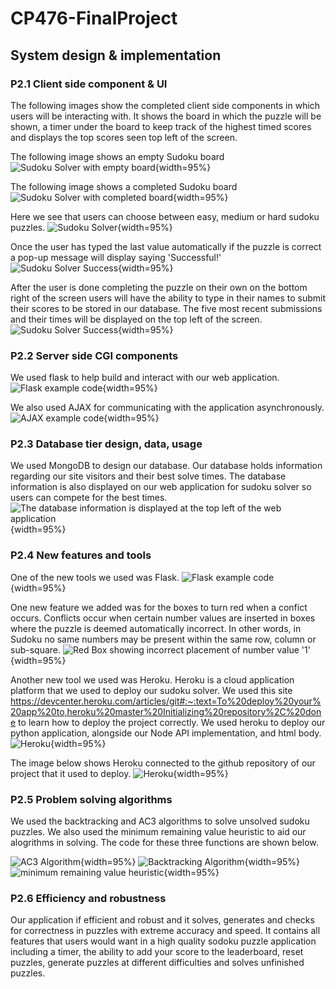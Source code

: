 # CP476-FinalProject

## System design & implementation

### P2.1 Client side component & UI    
The following images show the completed client side components in which users will be interacting with. It shows the board in which the puzzle will be shown, a timer under the board to keep track of the highest timed scores and displays the top scores seen top left of the screen.

The following image shows an empty Sudoku board
![Sudoku Solver with empty board](images/board2.png){width=95%}

The following image shows a completed Sudoku board
![Sudoku Solver with completed board](images/board.png){width=95%}

Here we see that users can choose between easy, medium or hard sudoku puzzles.
![Sudoku Solver](images/buttons.png){width=95%}

Once the user has typed the last value automatically if the puzzle is correct a pop-up message will display saying 'Successful!'
![Sudoku Solver Success](images/Success.png){width=95%}

After the user is done completing the puzzle on their own on the bottom right of the screen users will have the ability to type in their names to submit their scores to be stored in our database. The five most recent submissions and their times will be displayed on the top left of the screen.
![Sudoku Solver Success](images/dbex.png){width=95%}

### P2.2 Server side CGI components    
We used flask to help build and interact with our web application. 
![Flask example code](images/flask.png){width=95%}

We also used AJAX for communicating with the application asynchronously. 
![AJAX example code](images/ajax.png){width=95%}

### P2.3 Database tier design, data, usage  
We used MongoDB to design our database. Our database holds information regarding our site visitors and their best solve times. The database information is also displayed on our web application for sudoku solver so users can compete for the best times.
![The database information is displayed at the top left of the web application](images/db.png){width=95%}

### P2.4 New features and tools  
One of the new tools we used was Flask. 
![Flask example code](images/flask.png){width=95%}

One new feature we added was for the boxes to turn red when a confict occurs. Conflicts occur when certain number values are inserted in boxes where the puzzle is deemed automatically incorrect. In other words, in Sudoku no same numbers may be present within the same row, column or sub-square.
![Red Box showing incorrect placement of number value '1'](images/redbox.png){width=95%}

Another new tool we used was Heroku. Heroku is a cloud application platform that we used to deploy our sudoku solver. We used this site https://devcenter.heroku.com/articles/git#:~:text=To%20deploy%20your%20app%20to,heroku%20master%20Initializing%20repository%2C%20done to learn how to deploy the project correctly. We used heroku to deploy our python application, alongside our Node API implementation, and html body.
![Heroku](images/heroku.png){width=95%}

The image below shows Heroku connected to the github repository of our project that it used to deploy.
![Heroku](images/deploy2.png){width=95%}

### P2.5 Problem solving algorithms
We used the backtracking and AC3 algorithms to solve unsolved sudoku puzzles. We also used the minimum remaining value heuristic to aid our alogrithms in solving. The code for these three functions are shown below.

![AC3 Algorithm](images/AC3.png){width=95%}
![Backtracking Algorithm](images/backtracking.png){width=95%}
![minimum remaining value heuristic](images/MRVH.png){width=95%}

### P2.6 Efficiency and robustness  
Our application if efficient and robust and it solves, generates and checks for correctness in puzzles with extreme accuracy and speed. It contains all features that users would want in a high quality sodoku puzzle application including a timer, the ability to add your score to the leaderboard, reset puzzles, generate puzzles at different difficulties and solves unfinished puzzles.
